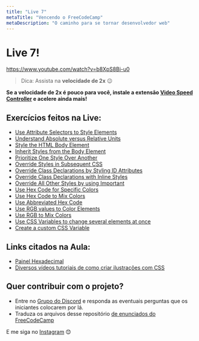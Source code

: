 ```yaml
---
title: "Live 7"
metaTitle: "Vencendo o FreeCodeCamp"
metaDescription: "O caminho para se tornar desenvolvedor web"
---
```


# Live 7!

https://www.youtube.com/watch?v=b8XpS8Bi-u0

> Dica: Assista na **velocidade de 2x** 😉

**Se a velocidade de 2x é pouco para você, instale a extensão [Video Speed Controller](http://bit.ly/2YjPJn2) e acelere ainda mais!**

## Exercícios feitos na Live: 

-   [Use Attribute Selectors to Style Elements](https://www.freecodecamp.org/learn/responsive-web-design/basic-css/use-attribute-selectors-to-style-elements)
-   [Understand Absolute versus Relative Units](https://www.freecodecamp.org/learn/responsive-web-design/basic-css/understand-absolute-versus-relative-units)
-   [Style the HTML Body Element](https://www.freecodecamp.org/learn/responsive-web-design/basic-css/style-the-html-body-element)
-   [Inherit Styles from the Body Element](https://www.freecodecamp.org/learn/responsive-web-design/basic-css/inherit-styles-from-the-body-element)
-   [Prioritize One Style Over Another](https://www.freecodecamp.org/learn/responsive-web-design/basic-css/prioritize-one-style-over-another)
-   [Override Styles in Subsequent CSS](https://www.freecodecamp.org/learn/responsive-web-design/basic-css/override-styles-in-subsequent-css)
-   [Override Class Declarations by Styling ID Attributes](https://www.freecodecamp.org/learn/responsive-web-design/basic-css/override-class-declarations-by-styling-id-attributes)
-   [Override Class Declarations with Inline Styles](https://www.freecodecamp.org/learn/responsive-web-design/basic-css/override-class-declarations-with-inline-styles)
-   [Override All Other Styles by using Important](https://www.freecodecamp.org/learn/responsive-web-design/basic-css/override-all-other-styles-by-using-important)
-   [Use Hex Code for Specific Colors](https://www.freecodecamp.org/learn/responsive-web-design/basic-css/use-hex-code-for-specific-colors)
-   [Use Hex Code to Mix Colors](https://www.freecodecamp.org/learn/responsive-web-design/basic-css/use-hex-code-to-mix-colors)
-   [Use Abbreviated Hex Code](https://www.freecodecamp.org/learn/responsive-web-design/basic-css/use-abbreviated-hex-code)
-   [Use RGB values to Color Elements](https://www.freecodecamp.org/learn/responsive-web-design/basic-css/use-rgb-values-to-color-elements)
-   [Use RGB to Mix Colors](https://www.freecodecamp.org/learn/responsive-web-design/basic-css/use-rgb-to-mix-colors)
-   [Use CSS Variables to change several elements at once](https://www.freecodecamp.org/learn/responsive-web-design/basic-css/use-css-variables-to-change-several-elements-at-once)
-   [Create a custom CSS Variable](https://www.freecodecamp.org/learn/responsive-web-design/basic-css/create-a-custom-css-variable)


## Links citados na Aula: 

- [Painel Hexadecimal](https://www.w3schools.com/Colors/colors_hexadecimal.asp)
- [Diversos vídeos tutoriais de como criar ilustrações com CSS](https://www.youtube.com/c/CodingArtist/videos)


## Quer contribuir com o projeto?

- Entre no [Grupo do Discord](https://bit.ly/discord-reativa) e responda as eventuais perguntas que os iniciantes colocarem por lá.
- Traduza os arquivos desse repositório [de enunciados do FreeCodeCamp](https://github.com/reativa/traducao-freecodecamp)

E me siga no [Instagram](http://bit.ly/pauloluan-insta
) 😊
